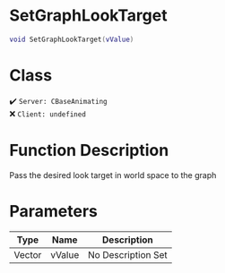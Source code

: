 # SetGraphLookTarget
```lua
void SetGraphLookTarget(vValue)
```
# Class
✔️ `Server: CBaseAnimating`  
❌ `Client: undefined`  

# Function Description
Pass the desired look target in world space to the graph
# Parameters
Type|Name|Description
--|--|--
Vector|vValue|No Description Set
